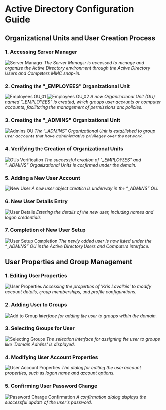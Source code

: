 # Active Directory Configuration Guide

## Organizational Units and User Creation Process

### 1. Accessing Server Manager
![Server Manager](https://github.com/KLavallais/KLavallais/blob/main/images/ADConfig_01.png?raw=true)
*The Server Manager is accessed to manage and organize the Active Directory environment through the Active Directory Users and Computers MMC snap-in.*

### 2. Creating the "_EMPLOYEES" Organizational Unit
![Employees OU_01](https://github.com/KLavallais/KLavallais/blob/main/images/ADConfig_04.png?raw=true)
![Employees OU_02](https://github.com/KLavallais/KLavallais/blob/main/images/ADConfig_06.png?raw=true)
*A new Organizational Unit (OU) named “_EMPLOYEES” is created, which groups user accounts or computer accounts, facilitating the management of permissions and policies.*

### 3. Creating the "_ADMINS" Organizational Unit
![Admins OU](https://github.com/KLavallais/KLavallais/blob/main/images/ADConfig_07.png?raw=true)
*The “_ADMINS” Organizational Unit is established to group user accounts that have administrative privileges over the network.*

### 4. Verifying the Creation of Organizational Units
![OUs Verification](https://github.com/KLavallais/KLavallais/blob/main/images/ADConfig_08.png?raw=true)
*The successful creation of "_EMPLOYEES" and "_ADMINS" Organizational Units is confirmed under the domain.*

### 5. Adding a New User Account
![New User](https://github.com/KLavallais/KLavallais/blob/main/images/ADConfig_09.png?raw=true)
*A new user object creation is underway in the “_ADMINS” OU.*

### 6. New User Details Entry
![User Details](https://github.com/KLavallais/KLavallais/blob/main/images/ADConfig_10.png?raw=true)
*Entering the details of the new user, including names and logon credentials.*

### 7. Completion of New User Setup
![User Setup Completion](https://github.com/KLavallais/KLavallais/blob/main/images/ADConfig_11.png?raw=true)
*The newly added user is now listed under the “_ADMINS” OU in the Active Directory Users and Computers interface.*

## User Properties and Group Management

### 1. Editing User Properties
![User Properties](https://github.com/KLavallais/KLavallais/blob/main/images/ADConfig_13.png?raw=true)
*Accessing the properties of 'Kris Lavallais' to modify account details, group memberships, and profile configurations.*

### 2. Adding User to Groups
![Add to Group](https://github.com/KLavallais/KLavallais/blob/main/images/ADConfig_14.png?raw=true)
*Interface for adding the user to groups within the domain.*

### 3. Selecting Groups for User
![Selecting Groups](https://github.com/KLavallais/KLavallais/blob/main/images/ADConfig_15.png?raw=true)
*The selection interface for assigning the user to groups like 'Domain Admins' is displayed.*

### 4. Modifying User Account Properties
![User Account Properties](https://github.com/KLavallais/KLavallais/blob/main/images/ADConfig_20.png?raw=true)
*The dialog for editing the user account properties, such as logon name and account options.*

### 5. Confirming User Password Change
![Password Change Confirmation](https://github.com/KLavallais/KLavallais/blob/main/images/ADConfig_21.png?raw=true)
*A confirmation dialog displays the successful update of the user's password.*


